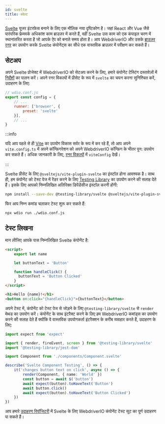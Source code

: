 ```yaml
---
id: svelte
title: स्वेल्ट
---
```


[Svelte](https://svelte.dev/) यूजर इंटरफेस बनाने के लिए एक मौलिक नया दृष्टिकोण है। जहां React और Vue जैसे पारंपरिक फ्रेमवर्क अधिकांश काम ब्राउज़र में करते हैं, वहीं Svelte उस काम को एक कंपाइल चरण में स्थानांतरित करता है जो आपके ऐप को बनाते समय होता है। आप WebdriverIO और उसके [ब्राउज़र रनर](/docs/runner#browser-runner) का उपयोग करके Svelte कंपोनेंट्स का सीधे एक वास्तविक ब्राउज़र में परीक्षण कर सकते हैं।

## सेटअप

अपने Svelte प्रोजेक्ट में WebdriverIO को सेटअप करने के लिए, हमारे कंपोनेंट टेस्टिंग दस्तावेज़ों में [निर्देशों](/docs/component-testing#set-up) का पालन करें। अपने रनर विकल्पों में प्रीसेट के रूप में `svelte` का चयन करना सुनिश्चित करें, उदाहरण के लिए:

```js
// wdio.conf.js
export const config = {
    // ...
    runner: ['browser', {
        preset: 'svelte'
    }],
    // ...
}
```

:::info

यदि आप पहले से ही [Vite](https://vitejs.dev/) का उपयोग विकास सर्वर के रूप में कर रहे हैं, तो आप अपने `vite.config.ts` में अपने कॉन्फ़िगरेशन को अपने WebdriverIO कॉन्फ़िग के भीतर पुन: उपयोग कर सकते हैं। अधिक जानकारी के लिए, [रनर विकल्पों](/docs/runner#runner-options) में `viteConfig` देखें।

:::

Svelte प्रीसेट के लिए `@sveltejs/vite-plugin-svelte` का इंस्टॉल होना आवश्यक है। साथ ही, हम कंपोनेंट को टेस्ट पेज में रेंडर करने के लिए [Testing Library](https://testing-library.com/) का उपयोग करने की सलाह देते हैं। इसके लिए आपको निम्नलिखित अतिरिक्त डिपेंडेंसीज इंस्टॉल करनी होंगी:

```sh npm2yarn
npm install --save-dev @testing-library/svelte @sveltejs/vite-plugin-svelte
```

फिर आप निम्न कमांड चलाकर टेस्ट शुरू कर सकते हैं:

```sh
npx wdio run ./wdio.conf.js
```

## टेस्ट लिखना

मान लीजिए आपके पास निम्नलिखित Svelte कंपोनेंट है:

```html title="./components/Component.svelte"
<script>
    export let name

    let buttonText = 'Button'

    function handleClick() {
      buttonText = 'Button Clicked'
    }
</script>

<h1>Hello {name}!</h1>
<button on:click="{handleClick}">{buttonText}</button>
```

अपने टेस्ट में, कंपोनेंट को टेस्ट पेज से जोड़ने के लिए `@testing-library/svelte` से `render` मेथड का उपयोग करें। कंपोनेंट के साथ इंटरैक्ट करने के लिए हम WebdriverIO कमांड्स का उपयोग करने की सलाह देते हैं क्योंकि वे वास्तविक उपयोगकर्ता इंटरैक्शन के करीब व्यवहार करते हैं, उदाहरण के लिए:

```ts title="svelte.test.js"
import expect from 'expect'

import { render, fireEvent, screen } from '@testing-library/svelte'
import '@testing-library/jest-dom'

import Component from './components/Component.svelte'

describe('Svelte Component Testing', () => {
    it('changes button text on click', async () => {
        render(Component, { name: 'World' })
        const button = await $('button')
        await expect(button).toHaveText('Button')
        await button.click()
        await expect(button).toHaveText('Button Clicked')
    })
})
```

आप हमारे [उदाहरण रिपॉजिटरी](https://github.com/webdriverio/component-testing-examples/tree/main/svelte-typescript-vite) में Svelte के लिए WebdriverIO कंपोनेंट टेस्ट सूट का पूर्ण उदाहरण पा सकते हैं।